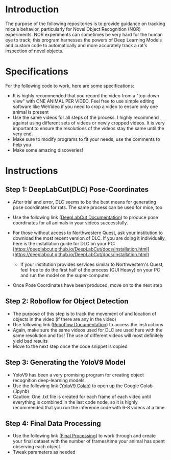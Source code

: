 # Introduction
The purpose of the following repositories is to provide guidance on tracking mice's behavior, particularly for Novel Object Recognition (NOR) experiments. NOR experiments can sometimes be very hard for the human eye to track; this program harnesses the powers of Deep Learning Models and custom code to automatically and more accurately track a rat's inspection of novel objects. 

# Specifications
For the following code to work, here are some specifications:

* It is highly recommended that you record the video from a "top-down view" with ONE ANIMAL PER VIDEO. Feel free to use simple editing software like WeVideo if you need to crop a video to ensure only one animal is present 
* Use the same videos for all steps of the process. I highly recommend against using different sets of videos or newly cropped videos. It is very important to ensure the resolutions of the videos stay the same until the very end. 
*  Make sure to modify programs to fit your needs, use the comments to help you
*  Make some amazing discoveries!

# Instructions
## Step 1: DeepLabCut(DLC) Pose-Coordinates
* After trial and error, DLC seems to be the best means for generating pose coordinates for rats. The same process can be used for mice, too

* Use the following link ([DeepLabCut Documentation](https://github.com/sajivhar4118/Rat-NOR/blob/eb7543edfa4221fd62312f15e0a52ddd2293d5c0/DLC-Documentation.md)) to produce pose coordinates for all animals in your videos successfully.
* For those without access to Northwestern Quest, ask your institution to download the most recent version of DLC. If you are doing it individually, here is the installation guide for DLC on your PC: [https://deeplabcut.github.io/DeepLabCut/docs/installation.html](https://deeplabcut.github.io/DeepLabCut/docs/installation.html)
    * If your institution provides services similar to Northwestern's Quest, feel free to do the first half of the process (GUI Heavy) on your PC and run the model on the super-computer.

* Once Pose Coordinates have been produced, move on to the next step

## Step 2: Roboflow for Object Detection
* The purpose of this step is to track the movement of and location of objects in the video (if there are any in the video)
* Use following link ([Roboflow Documentation](https://github.com/sajivhar4118/Rat-NOR/blob/eb7543edfa4221fd62312f15e0a52ddd2293d5c0/Roboflow-Documentation.md)) to access the instructions 
* Again, make sure the same videos used for DLC are used here with the same resolution and fps! The use of different videos will most definitely yield bad results
* Move to the next step once the code snippet is copied

## Step 3: Generating the YoloV9 Model
* YoloV9 has been a very promising program for creating object recognition deep-learning models.
* Use the following link ([YoloV9 Colab](https://github.com/sajivhar4118/Rat-NOR/blob/eb7543edfa4221fd62312f15e0a52ddd2293d5c0/Training_YoloV9_Public_Final.ipynb)) to open up the Google Colab (.ipynb)
* Caution: One .txt file is created for each frame of each video until everything is combined in the last code node, so it is highly recommended that you run the inference code with 6-8 videos at a time 

## Step 4: Final Data Processing
* Use the following link ([Final Processing](https://github.com/sajivhar4118/Rat-NOR/blob/eb7543edfa4221fd62312f15e0a52ddd2293d5c0/Final_Processing.md)) to work through and create your final dataset with the number of frames/time your animal has spent observing each object. 
* Tweak parameters as needed
